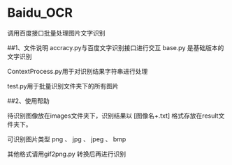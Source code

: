 # Baidu_OCR
调用百度接口批量处理图片文字识别


##1、文件说明
  accracy.py与百度文字识别接口进行交互
  base.py 是基础版本的文字识别

  ContextProcess.py用于对识别结果字符串进行处理

  test.py用于批量识别文件夹下的所有图片

##2、使用帮助

  待识别图像放在images文件夹下，识别结果以 [图像名+.txt] 格式存放在result文件夹下。

  可识别图片类型 png 、 jpg 、 jpeg 、 bmp

  其他格式请用gif2png.py 转换后再进行识别



